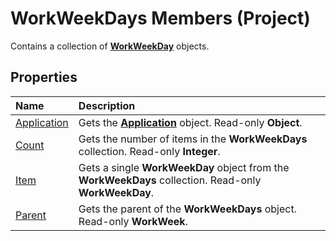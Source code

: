 
# WorkWeekDays Members (Project)
 Contains a collection of **[WorkWeekDay](b6cbbe5f-11de-de90-e0cc-82bc2027acf5.md)** objects.

## Properties



|**Name**|**Description**|
|:-----|:-----|
| [Application](4276d05d-761e-d7cc-b330-9c81674f60e1.md)|Gets the  **[Application](8eb91712-7784-a102-38c0-19bb056c27e9.md)** object. Read-only **Object**.|
| [Count](236d6836-05da-889c-ac76-5876d908e16f.md)|Gets the number of items in the  **WorkWeekDays** collection. Read-only **Integer**.|
| [Item](70633ede-db5e-4948-f9b0-2258aa141b01.md)|Gets a single  **WorkWeekDay** object from the **WorkWeekDays** collection. Read-only **WorkWeekDay**.|
| [Parent](c20dacec-8d62-75b7-abe6-d0bd475e48a4.md)|Gets the parent of the  **WorkWeekDays** object. Read-only **WorkWeek**.|
